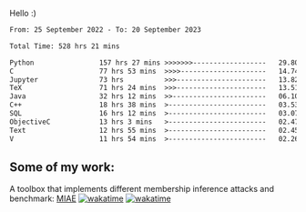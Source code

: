 Hello :)


<!--START_SECTION:waka-->

```txt
From: 25 September 2022 - To: 20 September 2023

Total Time: 528 hrs 21 mins

Python                157 hrs 27 mins >>>>>>>------------------   29.80 %
C                     77 hrs 53 mins  >>>>---------------------   14.74 %
Jupyter               73 hrs          >>>----------------------   13.82 %
TeX                   71 hrs 24 mins  >>>----------------------   13.51 %
Java                  32 hrs 12 mins  >>-----------------------   06.10 %
C++                   18 hrs 38 mins  >------------------------   03.53 %
SQL                   16 hrs 12 mins  >------------------------   03.07 %
ObjectiveC            13 hrs 3 mins   >------------------------   02.47 %
Text                  12 hrs 55 mins  >------------------------   02.45 %
V                     11 hrs 54 mins  >------------------------   02.26 %
```

<!--END_SECTION:waka-->

## Some of my work: 

A toolbox that implements different membership inference attacks and benchmark: [MIAE](https://github.com/RPI-DSPlab) [![wakatime](https://wakatime.com/badge/user/18ac89f5-baf8-49e6-a5ee-d9272435ce3a/project/3e6541fd-578f-4d9d-9080-f2a42b2d10e1.svg)](https://wakatime.com/badge/user/18ac89f5-baf8-49e6-a5ee-d9272435ce3a/project/3e6541fd-578f-4d9d-9080-f2a42b2d10e1) [![wakatime](https://wakatime.com/badge/user/18ac89f5-baf8-49e6-a5ee-d9272435ce3a/project/5d5826e9-c6d6-4d86-8b00-0d1608c5f167.svg)](https://wakatime.com/badge/user/18ac89f5-baf8-49e6-a5ee-d9272435ce3a/project/5d5826e9-c6d6-4d86-8b00-0d1608c5f167)

